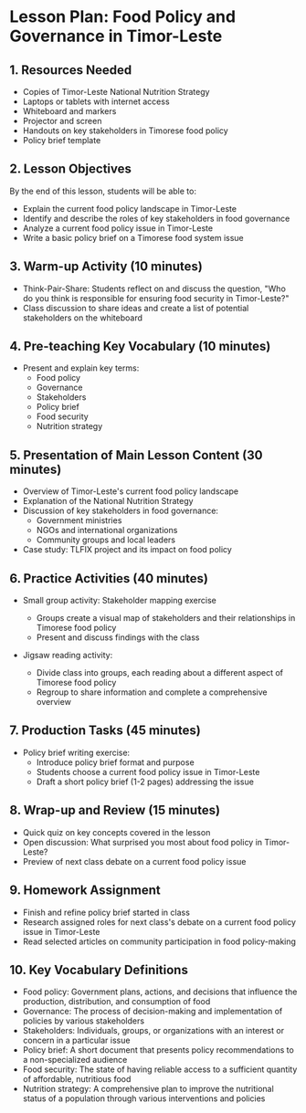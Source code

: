 # Lesson Plan: Food Policy and Governance in Timor-Leste

## 1. Resources Needed

- Copies of Timor-Leste National Nutrition Strategy
- Laptops or tablets with internet access
- Whiteboard and markers
- Projector and screen
- Handouts on key stakeholders in Timorese food policy
- Policy brief template

## 2. Lesson Objectives

By the end of this lesson, students will be able to:
- Explain the current food policy landscape in Timor-Leste
- Identify and describe the roles of key stakeholders in food governance
- Analyze a current food policy issue in Timor-Leste
- Write a basic policy brief on a Timorese food system issue

## 3. Warm-up Activity (10 minutes)

- Think-Pair-Share: Students reflect on and discuss the question, "Who do you think is responsible for ensuring food security in Timor-Leste?"
- Class discussion to share ideas and create a list of potential stakeholders on the whiteboard

## 4. Pre-teaching Key Vocabulary (10 minutes)

- Present and explain key terms:
  - Food policy
  - Governance
  - Stakeholders
  - Policy brief
  - Food security
  - Nutrition strategy

## 5. Presentation of Main Lesson Content (30 minutes)

- Overview of Timor-Leste's current food policy landscape
- Explanation of the National Nutrition Strategy
- Discussion of key stakeholders in food governance:
  - Government ministries
  - NGOs and international organizations
  - Community groups and local leaders
- Case study: TLFIX project and its impact on food policy

## 6. Practice Activities (40 minutes)

- Small group activity: Stakeholder mapping exercise
  - Groups create a visual map of stakeholders and their relationships in Timorese food policy
  - Present and discuss findings with the class

- Jigsaw reading activity:
  - Divide class into groups, each reading about a different aspect of Timorese food policy
  - Regroup to share information and complete a comprehensive overview

## 7. Production Tasks (45 minutes)

- Policy brief writing exercise:
  - Introduce policy brief format and purpose
  - Students choose a current food policy issue in Timor-Leste
  - Draft a short policy brief (1-2 pages) addressing the issue

## 8. Wrap-up and Review (15 minutes)

- Quick quiz on key concepts covered in the lesson
- Open discussion: What surprised you most about food policy in Timor-Leste?
- Preview of next class debate on a current food policy issue

## 9. Homework Assignment

- Finish and refine policy brief started in class
- Research assigned roles for next class's debate on a current food policy issue in Timor-Leste
- Read selected articles on community participation in food policy-making

## 10. Key Vocabulary Definitions

- Food policy: Government plans, actions, and decisions that influence the production, distribution, and consumption of food
- Governance: The process of decision-making and implementation of policies by various stakeholders
- Stakeholders: Individuals, groups, or organizations with an interest or concern in a particular issue
- Policy brief: A short document that presents policy recommendations to a non-specialized audience
- Food security: The state of having reliable access to a sufficient quantity of affordable, nutritious food
- Nutrition strategy: A comprehensive plan to improve the nutritional status of a population through various interventions and policies